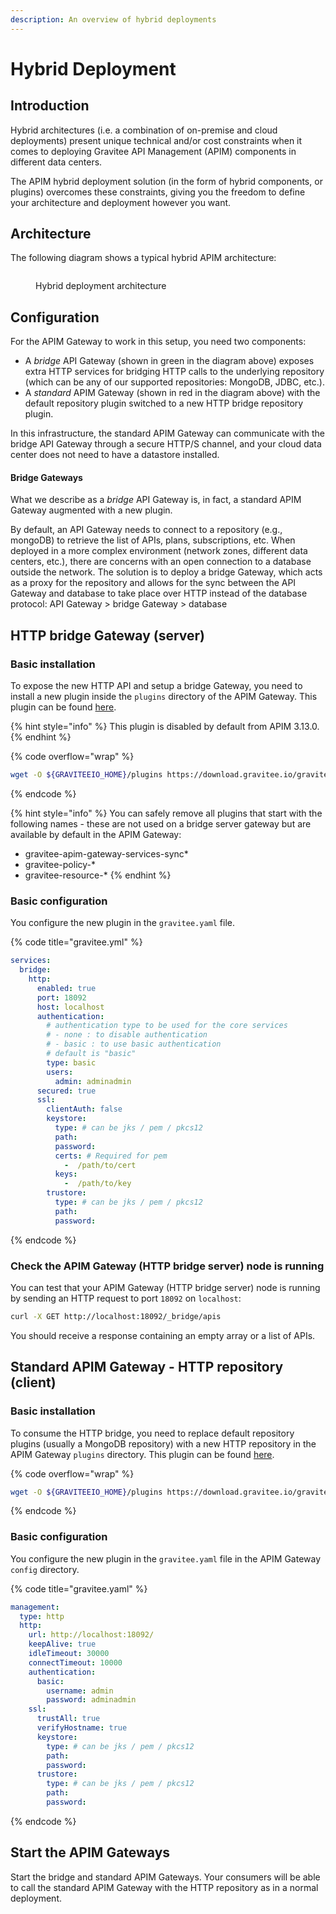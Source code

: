 ```yaml
---
description: An overview of hybrid deployments
---
```


# Hybrid Deployment

## Introduction

Hybrid architectures (i.e. a combination of on-premise and cloud deployments) present unique technical and/or cost constraints when it comes to deploying Gravitee API Management (APIM) components in different data centers.

The APIM hybrid deployment solution (in the form of hybrid components, or plugins) overcomes these constraints, giving you the freedom to define your architecture and deployment however you want.

## Architecture

The following diagram shows a typical hybrid APIM architecture:

<figure><img src="https://docs.gravitee.io/images/apim/3.x/installation/hybrid/hybrid_deployment_architecture.png" alt=""><figcaption><p>Hybrid deployment architecture</p></figcaption></figure>

## Configuration

For the APIM Gateway to work in this setup, you need two components:

* A _bridge_ API Gateway (shown in green in the diagram above) exposes extra HTTP services for bridging HTTP calls to the underlying repository (which can be any of our supported repositories: MongoDB, JDBC, etc.).
* A _standard_ APIM Gateway (shown in red in the diagram above) with the default repository plugin switched to a new HTTP bridge repository plugin.

In this infrastructure, the standard APIM Gateway can communicate with the bridge API Gateway through a secure HTTP/S channel, and your cloud data center does not need to have a datastore installed.

#### **Bridge Gateways**

What we describe as a _bridge_ API Gateway is, in fact, a standard APIM Gateway augmented with a new plugin.&#x20;

By default, an API Gateway needs to connect to a repository (e.g., mongoDB) to retrieve the list of APIs, plans, subscriptions, etc. When deployed in a more complex environment (network zones, different data centers, etc.), there are concerns with an open connection to a database outside the network. The solution is to deploy a bridge Gateway, which acts as a proxy for the repository and allows for the sync between the API Gateway and database to take place over HTTP instead of the database protocol: API Gateway > bridge Gateway > database

## HTTP bridge Gateway (server)

### **Basic installation**

To expose the new HTTP API and setup a bridge Gateway, you need to install a new plugin inside the `plugins` directory of the APIM Gateway. This plugin can be found [here](https://download.gravitee.io/#graviteeio-apim/plugins/repositories/gravitee-apim-repository-gateway-bridge-http-server/).

{% hint style="info" %}
This plugin is disabled by default from APIM 3.13.0.
{% endhint %}

{% code overflow="wrap" %}
```sh
wget -O ${GRAVITEEIO_HOME}/plugins https://download.gravitee.io/graviteeio-apim/plugins/repositories/gravitee-apim-repository-gateway-bridge-http-server/gravitee-apim-repository-gateway-bridge-http-server-${PLUGIN_VERSION}.zip
```
{% endcode %}

{% hint style="info" %}
You can safely remove all plugins that start with the following names - these are not used on a bridge server gateway but are available by default in the APIM Gateway:

* gravitee-apim-gateway-services-sync\*
* gravitee-policy-\*
* gravitee-resource-\*
{% endhint %}

### **Basic configuration**

You configure the new plugin in the `gravitee.yaml` file.

{% code title="gravitee.yml" %}
```yaml
services:
  bridge:
    http:
      enabled: true
      port: 18092
      host: localhost
      authentication:
        # authentication type to be used for the core services
        # - none : to disable authentication
        # - basic : to use basic authentication
        # default is "basic"
        type: basic
        users:
          admin: adminadmin
      secured: true
      ssl:
        clientAuth: false
        keystore:
          type: # can be jks / pem / pkcs12
          path:
          password:
          certs: # Required for pem
            -  /path/to/cert
          keys:
            -  /path/to/key
        trustore:
          type: # can be jks / pem / pkcs12
          path:
          password:
```
{% endcode %}

### **Check the APIM Gateway (HTTP bridge server) node is running**

You can test that your APIM Gateway (HTTP bridge server) node is running by sending an HTTP request to port `18092` on `localhost`:

```sh
curl -X GET http://localhost:18092/_bridge/apis
```

You should receive a response containing an empty array or a list of APIs.

## Standard APIM Gateway - HTTP repository (client)

### **Basic installation**

To consume the HTTP bridge, you need to replace default repository plugins (usually a MongoDB repository) with a new HTTP repository in the APIM Gateway `plugins` directory. This plugin can be found [here](https://download.gravitee.io/#graviteeio-apim/plugins/repositories/gravitee-apim-repository-gateway-bridge-http-client/).

{% code overflow="wrap" %}
```sh
wget -O ${GRAVITEEIO_HOME}/plugins https://download.gravitee.io/graviteeio-apim/plugins/repositories/gravitee-apim-repository-gateway-bridge-http-client/gravitee-apim-repository-gateway-bridge-http-client-${PLUGIN_VERSION}.zip
```
{% endcode %}

### **Basic configuration**

You configure the new plugin in the `gravitee.yaml` file in the APIM Gateway `config` directory.

{% code title="gravitee.yaml" %}
```yaml
management:
  type: http
  http:
    url: http://localhost:18092/
    keepAlive: true
    idleTimeout: 30000
    connectTimeout: 10000
    authentication:
      basic:
        username: admin
        password: adminadmin
    ssl:
      trustAll: true
      verifyHostname: true
      keystore:
        type: # can be jks / pem / pkcs12
        path:
        password:
      trustore:
        type: # can be jks / pem / pkcs12
        path:
        password:
```
{% endcode %}

## Start the APIM Gateways

Start the bridge and standard APIM Gateways. Your consumers will be able to call the standard APIM Gateway with the HTTP repository as in a normal deployment.
